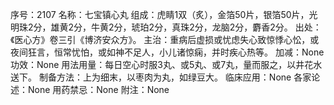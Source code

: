 序号：2107
名称：七宝镇心丸
组成：虎睛1双（炙），金箔50片，银箔50片，光明珠2分，雄黄2分，牛黄2分，琥珀2分，真珠2分，龙脑2分，麝香2分。
出处：《医心方》卷三引《博济安众方》。
主治：重病后虚损或忧虑失心致惊悸心忪，或夜间狂言，恒常忧怕，或如神不足人，小儿诸惊痫，并时疾心热等。
加减：None
功效：None
用法用量：每日空心时服3丸、或5丸、或7丸，量而服之，以井花水送下。
制备方法：上为细末，以枣肉为丸，如绿豆大。
临床应用：None
各家论述：None
用药禁忌：None
附注：None
